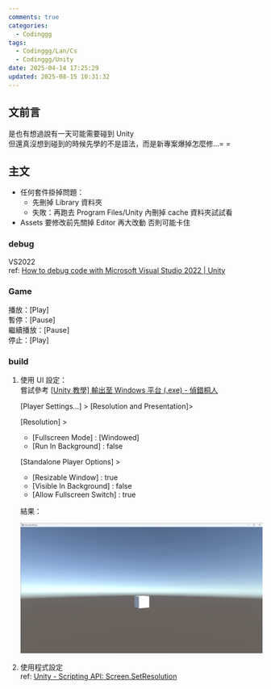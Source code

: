 ```yaml
---
comments: true
categories:
  - Codinggg
tags:
  - Codinggg/Lan/Cs
  - Codinggg/Unity
date: 2025-04-14 17:25:29
updated: 2025-08-15 10:31:32
---
```

## 文前言

是也有想過說有一天可能需要碰到 Unity  
但還真沒想到碰到的時候先學的不是語法，而是新專案爆掉怎麼修...= =

<!-- more -->

## 主文

- 任何套件掛掉問題：
	- 先刪掉 Library 資料夾
	- 失敗：再跑去 Program Files/Unity 內刪掉 cache 資料夾試試看
- Assets 要修改前先關掉 Editor 再大改動 否則可能卡住


### debug

VS2022  
ref: [How to debug code with Microsoft Visual Studio 2022 | Unity](https://unity.com/how-to/debugging-with-microsoft-visual-studio-2022)

### Game

播放：[Play]  
暫停：[Pause]  
繼續播放：[Pause]  
停止：[Play]

### build

1. 使用 UI 設定：  
	嘗試參考 [[Unity 教學] 輸出至 Windows 平台 (.exe) - 偵錯桐人](https://tedliou.com/unity/build-for-windows/)
	
	[Player Settings...] > [Resolution and Presentation]>
	
	[Resolution] > 
	
	- [Fullscreen Mode] : [Windowed]
	- [Run In Background] : false
	
	[Standalone Player Options] >
	
	- [Resizable Window] : true
	- [Visible In Background] : false
	- [Allow Fullscreen Switch] : true
	
	結果：
	
	![](../../../../assets/images/Unity_build%20exe%20screen.png)

2. 使用程式設定  
   ref: [Unity - Scripting API: Screen.SetResolution](https://docs.unity3d.com/ScriptReference/Screen.SetResolution.html)